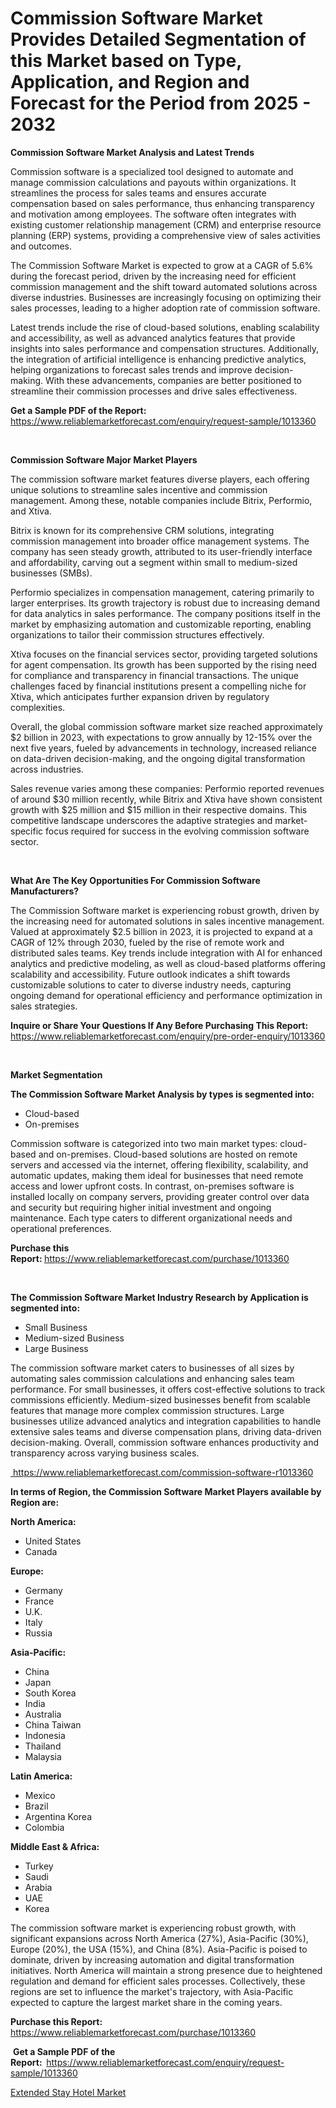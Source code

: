 <p><h1>Commission Software Market Provides Detailed Segmentation of this Market based on Type, Application, and Region and Forecast for the Period from 2025 - 2032</h1></p><p><strong>Commission Software Market Analysis and Latest Trends</strong></p>
<p><p>Commission software is a specialized tool designed to automate and manage commission calculations and payouts within organizations. It streamlines the process for sales teams and ensures accurate compensation based on sales performance, thus enhancing transparency and motivation among employees. The software often integrates with existing customer relationship management (CRM) and enterprise resource planning (ERP) systems, providing a comprehensive view of sales activities and outcomes.</p><p>The Commission Software Market is expected to grow at a CAGR of 5.6% during the forecast period, driven by the increasing need for efficient commission management and the shift toward automated solutions across diverse industries. Businesses are increasingly focusing on optimizing their sales processes, leading to a higher adoption rate of commission software. </p><p>Latest trends include the rise of cloud-based solutions, enabling scalability and accessibility, as well as advanced analytics features that provide insights into sales performance and compensation structures. Additionally, the integration of artificial intelligence is enhancing predictive analytics, helping organizations to forecast sales trends and improve decision-making. With these advancements, companies are better positioned to streamline their commission processes and drive sales effectiveness.</p></p>
<p><strong>Get a Sample PDF of the Report:&nbsp;</strong> <a href="https://www.reliablemarketforecast.com/enquiry/request-sample/1013360?utm_campaign=1766&utm_medium=2&utm_source=Github&utm_content=ia&utm_term=06032025&utm_id=commission-software">https://www.reliablemarketforecast.com/enquiry/request-sample/1013360</a></p>
<p>&nbsp;</p>
<p><strong>Commission Software Major Market Players</strong></p>
<p><p>The commission software market features diverse players, each offering unique solutions to streamline sales incentive and commission management. Among these, notable companies include Bitrix, Performio, and Xtiva.</p><p>Bitrix is known for its comprehensive CRM solutions, integrating commission management into broader office management systems. The company has seen steady growth, attributed to its user-friendly interface and affordability, carving out a segment within small to medium-sized businesses (SMBs).</p><p>Performio specializes in compensation management, catering primarily to larger enterprises. Its growth trajectory is robust due to increasing demand for data analytics in sales performance. The company positions itself in the market by emphasizing automation and customizable reporting, enabling organizations to tailor their commission structures effectively.</p><p>Xtiva focuses on the financial services sector, providing targeted solutions for agent compensation. Its growth has been supported by the rising need for compliance and transparency in financial transactions. The unique challenges faced by financial institutions present a compelling niche for Xtiva, which anticipates further expansion driven by regulatory complexities.</p><p>Overall, the global commission software market size reached approximately $2 billion in 2023, with expectations to grow annually by 12-15% over the next five years, fueled by advancements in technology, increased reliance on data-driven decision-making, and the ongoing digital transformation across industries.</p><p>Sales revenue varies among these companies: Performio reported revenues of around $30 million recently, while Bitrix and Xtiva have shown consistent growth with $25 million and $15 million in their respective domains. This competitive landscape underscores the adaptive strategies and market-specific focus required for success in the evolving commission software sector.</p></p>
<p>&nbsp;</p>
<p><strong>What Are The Key Opportunities For Commission Software Manufacturers?</strong></p>
<p><p>The Commission Software market is experiencing robust growth, driven by the increasing need for automated solutions in sales incentive management. Valued at approximately $2.5 billion in 2023, it is projected to expand at a CAGR of 12% through 2030, fueled by the rise of remote work and distributed sales teams. Key trends include integration with AI for enhanced analytics and predictive modeling, as well as cloud-based platforms offering scalability and accessibility. Future outlook indicates a shift towards customizable solutions to cater to diverse industry needs, capturing ongoing demand for operational efficiency and performance optimization in sales strategies.</p></p>
<p><strong>Inquire or Share Your Questions If Any Before Purchasing This Report:</strong> <a href="https://www.reliablemarketforecast.com/enquiry/pre-order-enquiry/1013360?utm_campaign=1766&utm_medium=2&utm_source=Github&utm_content=ia&utm_term=06032025&utm_id=commission-software">https://www.reliablemarketforecast.com/enquiry/pre-order-enquiry/1013360</a></p>
<p>&nbsp;</p>
<p><strong>Market Segmentation</strong></p>
<p><strong>The Commission Software Market Analysis by types is segmented into:</strong></p>
<p><ul><li>Cloud-based</li><li>On-premises</li></ul></p>
<p><p>Commission software is categorized into two main market types: cloud-based and on-premises. Cloud-based solutions are hosted on remote servers and accessed via the internet, offering flexibility, scalability, and automatic updates, making them ideal for businesses that need remote access and lower upfront costs. In contrast, on-premises software is installed locally on company servers, providing greater control over data and security but requiring higher initial investment and ongoing maintenance. Each type caters to different organizational needs and operational preferences.</p></p>
<p><strong>Purchase this Report:&nbsp;</strong><a href="https://www.reliablemarketforecast.com/purchase/1013360?utm_campaign=1766&utm_medium=2&utm_source=Github&utm_content=ia&utm_term=06032025&utm_id=commission-software">https://www.reliablemarketforecast.com/purchase/1013360</a></p>
<p>&nbsp;</p>
<p><strong>The Commission Software Market Industry Research by Application is segmented into:</strong></p>
<p><ul><li>Small Business</li><li>Medium-sized Business</li><li>Large Business</li></ul></p>
<p><p>The commission software market caters to businesses of all sizes by automating sales commission calculations and enhancing sales team performance. For small businesses, it offers cost-effective solutions to track commissions efficiently. Medium-sized businesses benefit from scalable features that manage more complex commission structures. Large businesses utilize advanced analytics and integration capabilities to handle extensive sales teams and diverse compensation plans, driving data-driven decision-making. Overall, commission software enhances productivity and transparency across varying business scales.</p></p>
<p><a href="https://www.reliablemarketforecast.com/commission-software-r1013360?utm_campaign=1766&utm_medium=2&utm_source=Github&utm_content=ia&utm_term=06032025&utm_id=commission-software">&nbsp;https://www.reliablemarketforecast.com/commission-software-r1013360</a></p>
<p><strong>In terms of Region, the Commission Software Market Players available by Region are:</strong></p>
<p>
    <p> <strong> North America: </strong>
        <ul>
            <li>United States</li>
            <li>Canada</li>
        </ul>
        </p> 
    <p> <strong> Europe: </strong>
        <ul>
            <li>Germany</li>
            <li>France</li>
            <li>U.K.</li>
            <li>Italy</li>
            <li>Russia</li>
        </ul>
        </p> 
    <p> <strong> Asia-Pacific: </strong>
        <ul>
            <li>China</li>
            <li>Japan</li>
            <li>South Korea</li>
            <li>India</li>
            <li>Australia</li>
            <li>China Taiwan</li>
            <li>Indonesia</li>
            <li>Thailand</li>
            <li>Malaysia</li>
        </ul>
        </p> 
    <p> <strong> Latin America: </strong>
        <ul>
            <li>Mexico</li>
            <li>Brazil</li>
            <li>Argentina Korea</li>
            <li>Colombia</li>
        </ul>
        </p> 
    <p> <strong> Middle East & Africa: </strong>
        <ul>
            <li>Turkey</li>
            <li>Saudi</li>
            <li>Arabia</li>
            <li>UAE</li>
            <li>Korea</li>
        </ul>
    </p>
    </p>
<p><p>The commission software market is experiencing robust growth, with significant expansions across North America (27%), Asia-Pacific (30%), Europe (20%), the USA (15%), and China (8%). Asia-Pacific is poised to dominate, driven by increasing automation and digital transformation initiatives. North America will maintain a strong presence due to heightened regulation and demand for efficient sales processes. Collectively, these regions are set to influence the market's trajectory, with Asia-Pacific expected to capture the largest market share in the coming years.</p></p>
<p><strong>Purchase this Report: </strong><a href="https://www.reliablemarketforecast.com/purchase/1013360?utm_campaign=1766&utm_medium=2&utm_source=Github&utm_content=ia&utm_term=06032025&utm_id=commission-software">https://www.reliablemarketforecast.com/purchase/1013360</a></p>
<p>&nbsp;<strong>Get a Sample PDF of the Report:&nbsp;&nbsp;</strong><a href="https://www.reliablemarketforecast.com/enquiry/request-sample/1013360?utm_campaign=1766&utm_medium=2&utm_source=Github&utm_content=ia&utm_term=06032025&utm_id=commission-software">https://www.reliablemarketforecast.com/enquiry/request-sample/1013360</a></p>
<p><strong></strong></p>
<p><p><a href="https://github.com/castoriffic/Market-Research-Report-List-5/blob/main/extended-stay-hotel-market.md?utm_campaign=1766&utm_medium=2&utm_source=Github&utm_content=ia&utm_term=06032025&utm_id=commission-software">Extended Stay Hotel Market</a></p></p>